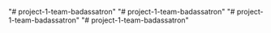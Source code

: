 "# project-1-team-badassatron" 
"# project-1-team-badassatron" 
"# project-1-team-badassatron" 
"# project-1-team-badassatron" 
